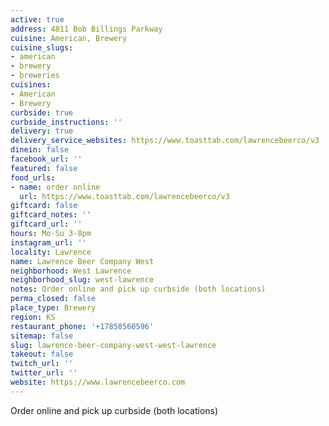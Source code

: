 ```yaml
---
active: true
address: 4811 Bob Billings Parkway
cuisine: American, Brewery
cuisine_slugs:
- american
- brewery
- breweries
cuisines:
- American
- Brewery
curbside: true
curbside_instructions: ''
delivery: true
delivery_service_websites: https://www.toasttab.com/lawrencebeerco/v3
dinein: false
facebook_url: ''
featured: false
food_urls:
- name: order online
  url: https://www.toasttab.com/lawrencebeerco/v3
giftcard: false
giftcard_notes: ''
giftcard_url: ''
hours: Mo-Su 3-8pm
instagram_url: ''
locality: Lawrence
name: Lawrence Beer Company West
neighborhood: West Lawrence
neighborhood_slug: west-lawrence
notes: Order online and pick up curbside (both locations)
perma_closed: false
place_type: Brewery
region: KS
restaurant_phone: '+17858560596'
sitemap: false
slug: lawrence-beer-company-west-west-lawrence
takeout: false
twitch_url: ''
twitter_url: ''
website: https://www.lawrencebeerco.com
---
```


Order online and pick up curbside (both locations)